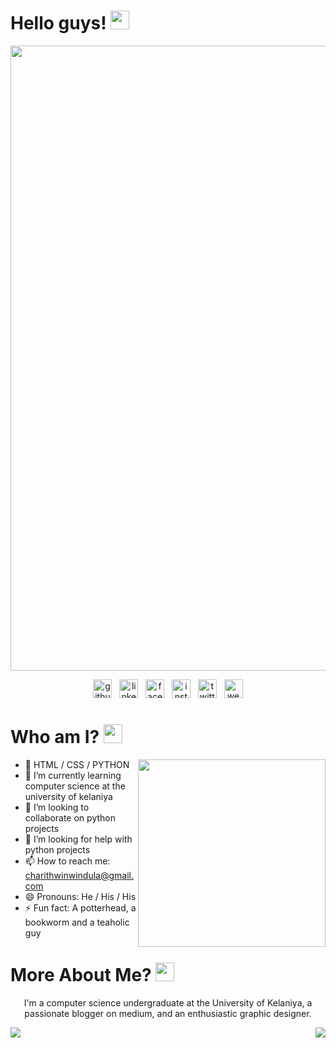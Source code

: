 # Hello guys! <img src="https://raw.githubusercontent.com/MartinHeinz/MartinHeinz/master/wave.gif" width="30px">

<img width="1000" align='center' src="https://github.com/winduladissanayake/winduladissanayake/blob/main/readme_header.png"> 

<p align="center">
  <a href="https://github.com/https://github.com/winduladissanayake"><img src='https://cdn.jsdelivr.net/npm/simple-icons@3.0.1/icons/github.svg' alt='github' height='30'></a> &nbsp;
  <a href="https://www.linkedin.com/in/https://www.linkedin.com/in/winduladissanayake//"><img src='https://cdn.jsdelivr.net/npm/simple-icons@3.0.1/icons/linkedin.svg' alt='linkedin' height='30'></a>
&nbsp;
  <a href="https://www.facebook.com/https://www.facebook.com/profile.php?id=100009977770995"><img src='https://cdn.jsdelivr.net/npm/simple-icons@3.0.1/icons/facebook.svg' alt='facebook' height='30'></a>
&nbsp;
  <a href="https://www.instagram.com/https://www.instagram.com/ncloyal__//"><img src='https://cdn.jsdelivr.net/npm/simple-icons@3.0.1/icons/instagram.svg' alt='instagram' height='30'></a>
&nbsp;
  <a href="https://twitter.com/https://twitter.com/windula__"><img src='https://cdn.jsdelivr.net/npm/simple-icons@3.0.1/icons/twitter.svg' alt='twitter' height='30'></a>
&nbsp;
  <a href="ttps://campsite.bio/winduladissanayake"><img src='https://cdn.jsdelivr.net/npm/simple-icons@3.0.1/icons/icloud.svg' alt='website' height='30'></a>
</p>

# Who am I? <img src="https://raw.githubusercontent.com/MartinHeinz/MartinHeinz/master/wave.gif" width="30px">


 
</p>
<img width="300" align='right' src="https://media.giphy.com/media/qgQUggAC3Pfv687qPC/giphy.gif">

- 👯 HTML / CSS / PYTHON 
- 🌱 I’m currently learning computer science at the university of kelaniya 
- 👯 I’m looking to collaborate on python projects 
- 🤔 I’m looking for help with python projects 
- 📫 How to reach me: charithwinwindula@gmail.com 
- 😄 Pronouns: He / His / His 
- ⚡ Fun fact: A potterhead, a bookworm and a teaholic guy 
</p>

# More About Me? <img src="https://raw.githubusercontent.com/MartinHeinz/MartinHeinz/master/wave.gif" width="30px">

<p align='center'>
I'm a computer science undergraduate at the University of Kelaniya, a passionate blogger on medium, and an enthusiastic graphic designer.
</p>

<p>
<img align="left" src="https://github-readme-stats.vercel.app/api?username=winduladissanayake&show_icons=true&theme=dark">
<img align="right" src="https://github-readme-stats.vercel.app/api/top-langs/?username=winduladissanayake&theme=dark">
<p>
 


<!---
winduladissanayake/winduladissanayake is a ✨ special ✨ repository because its `README.md` (this file) appears on your GitHub profile.
You can click the Preview link to take a look at your changes.
--->
